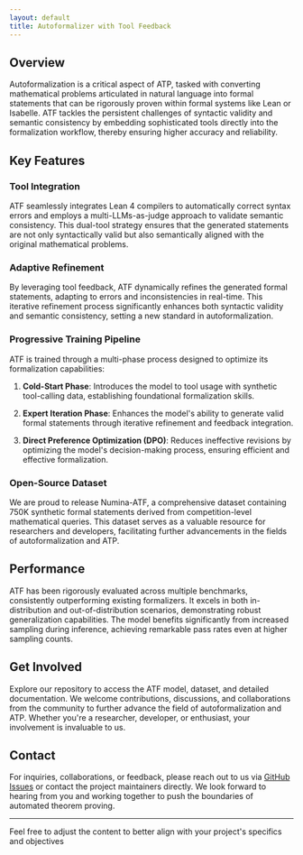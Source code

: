```yaml
---
layout: default
title: Autoformalizer with Tool Feedback
---
```


## Overview

Autoformalization is a critical aspect of ATP, tasked with converting mathematical problems articulated in natural language into formal statements that can be rigorously proven within formal systems like Lean or Isabelle. ATF tackles the persistent challenges of syntactic validity and semantic consistency by embedding sophisticated tools directly into the formalization workflow, thereby ensuring higher accuracy and reliability.

## Key Features

### Tool Integration

ATF seamlessly integrates Lean 4 compilers to automatically correct syntax errors and employs a multi-LLMs-as-judge approach to validate semantic consistency. This dual-tool strategy ensures that the generated statements are not only syntactically valid but also semantically aligned with the original mathematical problems.

### Adaptive Refinement

By leveraging tool feedback, ATF dynamically refines the generated formal statements, adapting to errors and inconsistencies in real-time. This iterative refinement process significantly enhances both syntactic validity and semantic consistency, setting a new standard in autoformalization.

### Progressive Training Pipeline

ATF is trained through a multi-phase process designed to optimize its formalization capabilities:

1. **Cold-Start Phase**: Introduces the model to tool usage with synthetic tool-calling data, establishing foundational formalization skills.
   
2. **Expert Iteration Phase**: Enhances the model's ability to generate valid formal statements through iterative refinement and feedback integration.

3. **Direct Preference Optimization (DPO)**: Reduces ineffective revisions by optimizing the model's decision-making process, ensuring efficient and effective formalization.

### Open-Source Dataset

We are proud to release Numina-ATF, a comprehensive dataset containing 750K synthetic formal statements derived from competition-level mathematical queries. This dataset serves as a valuable resource for researchers and developers, facilitating further advancements in the fields of autoformalization and ATP.

## Performance

ATF has been rigorously evaluated across multiple benchmarks, consistently outperforming existing formalizers. It excels in both in-distribution and out-of-distribution scenarios, demonstrating robust generalization capabilities. The model benefits significantly from increased sampling during inference, achieving remarkable pass rates even at higher sampling counts.

## Get Involved

Explore our repository to access the ATF model, dataset, and detailed documentation. We welcome contributions, discussions, and collaborations from the community to further advance the field of autoformalization and ATP. Whether you're a researcher, developer, or enthusiast, your involvement is invaluable to us.

## Contact

For inquiries, collaborations, or feedback, please reach out to us via [GitHub Issues](https://github.com/qguo-create/Autoformalizer-with-Tool-Feedback/issues) or contact the project maintainers directly. We look forward to hearing from you and working together to push the boundaries of automated theorem proving.

---

Feel free to adjust the content to better align with your project's specifics and objectives
